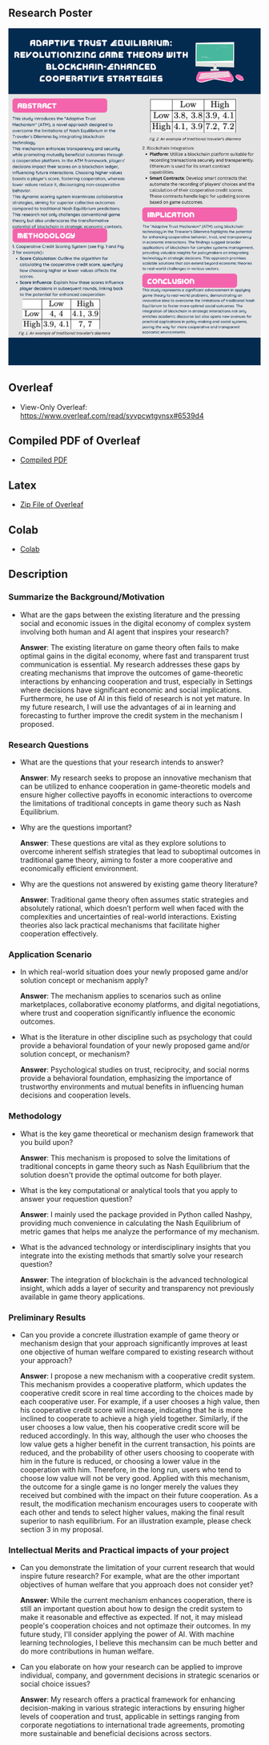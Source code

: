 ## Research Poster
![poster](images/Poster.png)

## Overleaf
 - View-Only Overleaf: https://www.overleaf.com/read/syvpcwtgvnsx#6539d4

## Compiled PDF of Overleaf
 - [Compiled PDF](https://github.com/Rising-Stars-by-Sunshine/COMPSCI206_Final-Project_Long-Qian/blob/main/Proposal/Compiled%20PDF%20(v0)/Final_Project.pdf)

## Latex
 - [Zip File of Overleaf](Latex)

## Colab
 - [Colab](Colab)

## Description

### Summarize the Background/Motivation
- What are the gaps between the existing literature and the pressing social
and economic issues in the digital economy of complex system involving
both human and AI agent that inspires your research?

  **Answer**: The existing literature on game theory often fails to make optimal gains in the digital economy, where fast and transparent trust communication is essential.  My research addresses these gaps by creating mechanisms that improve the outcomes of game-theoretic interactions by enhancing cooperation and trust, especially in Settings where decisions have significant economic and social implications.  Furthermore, he use of AI in this field of research is not yet mature. In my future research, I will use the advantages of ai in learning and forecasting to further improve the credit system in the mechanism I proposed.
### Research Questions
- What are the questions that your research intends to answer?

  **Answer**: My research seeks to propose an innovative mechanism that can be utilized to enhance cooperation in game-theoretic models and ensure higher collective payoffs in economic interactions to overcome the limitations of traditional concepts in game theory such as Nash Equilibrium.
- Why are the questions important?

  **Answer**: These questions are vital as they explore solutions to overcome inherent selfish strategies that lead to suboptimal outcomes in traditional game theory, aiming to foster a more cooperative and economically efficient environment.
- Why are the questions not answered by existing game theory literature?

  **Answer**: Traditional game theory often assumes static strategies and absolutely rational, which doesn’t perform well when faced with the complexities and uncertainties of real-world interactions. Existing theories also lack practical mechanisms that facilitate higher cooperation effectively.
### Application Scenario
- In which real-world situation does your newly proposed game and/or
solution concept or mechanism apply?

  **Answer**: The mechanism applies to scenarios such as online marketplaces, collaborative economy platforms, and digital negotiations, where trust and cooperation significantly influence the economic outcomes.
- What is the literature in other discipline such as psychology that could
provide a behavioral foundation of your newly proposed game and/or
solution concept, or mechanism?

  **Answer**: Psychological studies on trust, reciprocity, and social norms provide a behavioral foundation, emphasizing the importance of trustworthy environments and mutual benefits in influencing human decisions and cooperation levels.

### Methodology
- What is the key game theoretical or mechanism design framework that
you build upon?

  **Answer**: This mechanism is proposed to solve the limitations of traditional concepts in game theory such as Nash Equilibrium that the solution doesn't provide the optimal outcome for both player.
- What is the key computational or analytical tools that you apply to answer
your requestion question?

  **Answer**: I mainly used the package provided in Python called Nashpy, providing much convenience in calculating the Nash Equilibrium of metric games that helps me analyze the performance of my mechanism.
- What is the advanced technology or interdisciplinary insights that you
integrate into the existing methods that smartly solve your research
question?

  **Answer**: The integration of blockchain is the advanced technological insight, which adds a layer of security and transparency not previously available in game theory applications.

### Preliminary Results
- Can you provide a concrete illustration example of game theory or
mechanism design that your approach significantly improves at least one
objective of human welfare compared to existing research without your
approach?

  **Answer**: I propose a new mechanism with a cooperative credit system. This mechanism provides a cooperative platform, which updates the cooperative credit score in real time according to the choices made by each cooperative user. For example, if a user chooses a high value, then his cooperative credit score will increase, indicating that he is more inclined to cooperate to achieve a high yield together. Similarly, if the user chooses a low value, then his cooperative credit score will be reduced accordingly. In this way, although the user who chooses the low value gets a higher benefit in the current transaction, his points are reduced, and the probability of other users choosing to cooperate with him in the future is reduced, or choosing a lower value in the cooperation with him. Therefore, in the long run, users who tend to choose low value will not be very good. Applied with this mechanism,  the outcome for a single game is no longer merely the values they received but combined with the impact on their future  cooperation.  As a result, the modification mechanism encourages users to cooperate with each other and tends to select higher values, making the final result superior to nash equilibrium. For an illustration example, please check section 3 in my proposal.
### Intellectual Merits and Practical impacts of your project
- Can you demonstrate the limitation of your current research that would
inspire future research? For example, what are the other important
objectives of human welfare that you approach does not consider yet?

  **Answer**: While the current mechanism enhances cooperation, there is still an important question about how to design the credit system to make it reasonable and effective as expected. If not, it may mislead people's cooperation choices and not optimaze their outcomes. In my future study, I'll consider applying the power of AI. With machine learning technologies, I believe this mechansim can be much better and do more contributions in human welfare.
- Can you elaborate on how your research can be applied to improve
individual, company, and government decisions in strategic scenarios or
social choice issues?

  **Answer**: My research offers a practical framework for enhancing decision-making in various strategic interactions by ensuring higher levels of cooperation and trust, applicable in settings ranging from corporate negotiations to international trade agreements, promoting more sustainable and beneficial decisions across sectors.

